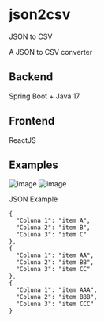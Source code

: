 # json2csv
JSON to CSV

A JSON to CSV converter

## Backend
Spring Boot + Java 17

## Frontend
ReactJS

</hr>

## Examples

![image](https://github.com/viniciuspx/json2csv/assets/22032075/2d35183f-87b8-480c-a193-b27d171fc362)
![image](https://github.com/viniciuspx/json2csv/assets/22032075/12b44149-0e78-46ec-ab68-b7cb65e0f56e)


JSON Example
```
{
  "Coluna 1": "item A",
  "Coluna 2": "item B",
  "Coluna 3": "item C"
},
{
  "Coluna 1": "item AA",
  "Coluna 2": "item BB",
  "Coluna 3": "item CC"
},
{
  "Coluna 1": "item AAA",
  "Coluna 2": "item BBB",
  "Coluna 3": "item CCC"
}
```
